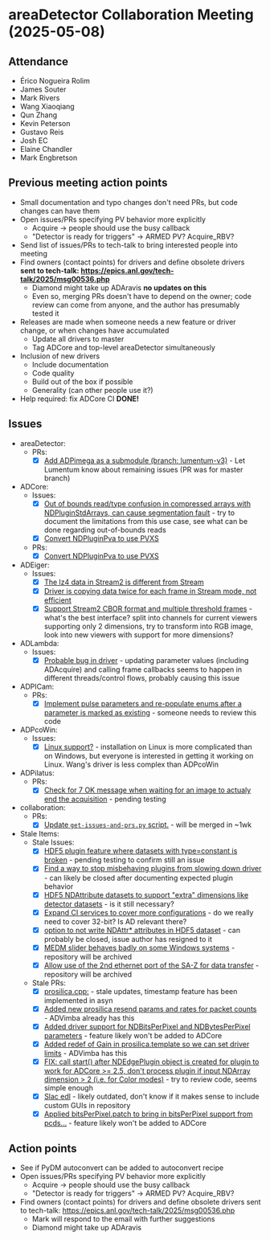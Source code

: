 # areaDetector Collaboration Meeting (2025-05-08)

## Attendance

- Érico Nogueira Rolim
- James Souter
- Mark Rivers
- Wang Xiaoqiang
- Qun Zhang
- Kevin Peterson
- Gustavo Reis
- Josh EC
- Elaine Chandler
- Mark Engbretson

## Previous meeting action points

- Small documentation and typo changes don't need PRs, but code changes can have them
- Open issues/PRs specifying PV behavior more explicitly
    - Acquire -> people should use the busy callback
    - "Detector is ready for triggers" -> ARMED PV? Acquire_RBV?
- Send list of issues/PRs to tech-talk to bring interested people into meeting
- Find owners (contact points) for drivers and define obsolete drivers **sent to tech-talk: https://epics.anl.gov/tech-talk/2025/msg00536.php**
    - Diamond might take up ADAravis **no updates on this**
    - Even so, merging PRs doesn't have to depend on the owner; code review can come from anyone, and the author has presumably tested it
- Releases are made when someone needs a new feature or driver change, or when changes have accumulated
    - Update all drivers to master
    - Tag ADCore and top-level areaDetector simultaneously
- Inclusion of new drivers
    - Include documentation
    - Code quality
    - Build out of the box if possible
    - Generality (can other people use it?)
- Help required: fix ADCore CI **DONE!**

## Issues

- areaDetector:
    - PRs:
        - [x] [Add ADPimega as a submodule (branch: lumentum-v3)](https://github.com/areaDetector/areaDetector/pull/95) - Let Lumentum know about remaining issues (PR was for master branch)
- ADCore:
    - Issues:
        - [x] [Out of bounds read/type confusion in compressed arrays with NDPluginStdArrays, can cause segmentation fault](https://github.com/areaDetector/ADCore/issues/531) - try to document the limitations from this use case, see what can be done regarding out-of-bounds reads
        - [x] [Convert NDPluginPva to use PVXS](https://github.com/areaDetector/ADCore/issues/528)
    - PRs:
        - [x] [Convert NDPluginPva to use PVXS](https://github.com/areaDetector/ADCore/pull/532)
- ADEiger:
    - Issues:
        - [x] [The lz4 data in Stream2 is different from Stream](https://github.com/areaDetector/ADEiger/issues/69)
        - [x] [Driver is copying data twice for each frame in Stream mode, not efficient](https://github.com/areaDetector/ADEiger/issues/68)
        - [x] [Support Stream2 CBOR format and multiple threshold frames](https://github.com/areaDetector/ADEiger/issues/65) - what's the best interface? split into channels for current viewers supporting only 2 dimensions, try to transform into RGB image, look into new viewers with support for more dimensions?
- ADLambda:
    - Issues:
        - [x] [Probable bug in driver](https://github.com/areaDetector/ADLambda/issues/13) - updating parameter values (including ADAcquire) and calling frame callbacks seems to happen in different threads/control flows, probably causing this issue
- ADPICam:
    - PRs:
        - [x] [Implement pulse parameters and re-populate enums after a parameter is marked as existing](https://github.com/areaDetector/ADPICam/pull/26) - someone needs to review this code
- ADPcoWin:
    - Issues:
        - [x] [Linux support?](https://github.com/areaDetector/ADPcoWin/issues/24) - installation on Linux is more complicated than on Windows, but everyone is interested in getting it working on Linux. Wang's driver is less complex than ADPcoWin
- ADPilatus:
    - PRs:
        - [x] [Check for 7 OK message when waiting for an image to actualy end the acquisition](https://github.com/areaDetector/ADPilatus/pull/17) - pending testing
- collaboration:
    - PRs:
        - [x] [Update `get-issues-and-prs.py` script.](https://github.com/areaDetector/collaboration/pull/1) - will be merged in ~1wk
- Stale Items:
    - Stale Issues:
        - [x] [HDF5 plugin feature where datasets with type=constant is broken](https://github.com/areaDetector/ADCore/issues/36) - pending testing to confirm still an issue
        - [x] [Find a way to stop misbehaving plugins from slowing down driver](https://github.com/areaDetector/ADCore/issues/98) - can likely be closed after documenting expected plugin behavior
        - [x] [HDF5 NDAttribute datasets to support "extra" dimensions like detector datasets](https://github.com/areaDetector/ADCore/issues/96) - is it still necessary?
        - [x] [Expand CI services to cover more configurations](https://github.com/areaDetector/ADCore/issues/115) - do we really need to cover 32-bit? Is AD relevant there?
        - [x] [option to not write NDAttr* attributes in HDF5 dataset](https://github.com/areaDetector/ADCore/issues/145) - can probably be closed, issue author has resigned to it
        - [x] [MEDM slider behaves badly on some Windows systems](https://github.com/areaDetector/ADPhotron/issues/6) - repository will be archived
        - [x] [Allow use of the 2nd ethernet port of the SA-Z for data transfer](https://github.com/areaDetector/ADPhotron/issues/7) - repository will be archived
    - Stale PRs:
        - [x] [prosilica.cpp:](https://github.com/areaDetector/ADProsilica/pull/4) - stale updates, timestamp feature has been implemented in asyn
        - [x] [Added new prosilica resend params and rates for packet counts](https://github.com/areaDetector/ADProsilica/pull/7) - ADVimba already has this
        - [x] [Added driver support for NDBitsPerPixel and NDBytesPerPixel parameters](https://github.com/areaDetector/ADProsilica/pull/8) - feature likely won't be added to ADCore
        - [x] [Added redef of Gain in prosilica.template so we can set driver limits](https://github.com/areaDetector/ADProsilica/pull/5) - ADVimba has this
        - [x] [FIX: call start() after NDEdgePlugin object is created for plugin to work for ADCore >= 2.5,  don't process plugin if input NDArray dimension > 2 (i.e. for Color modes)](https://github.com/areaDetector/ADPluginEdge/pull/3) - try to review code, seems simple enough
        - [x] [Slac edl](https://github.com/areaDetector/ADCore/pull/316) - likely outdated, don't know if it makes sense to include custom GUIs in repository
        - [x] [Applied bitsPerPixel.patch to bring in bitsPerPixel support from pcds…](https://github.com/areaDetector/ADCore/pull/314) - feature likely won't be added to ADCore

## Action points

- See if PyDM autoconvert can be added to autoconvert recipe
- Open issues/PRs specifying PV behavior more explicitly
    - Acquire -> people should use the busy callback
    - "Detector is ready for triggers" -> ARMED PV? Acquire_RBV?
- Find owners (contact points) for drivers and define obsolete drivers sent to tech-talk: https://epics.anl.gov/tech-talk/2025/msg00536.php
    - Mark will respond to the email with further suggestions
    - Diamond might take up ADAravis
